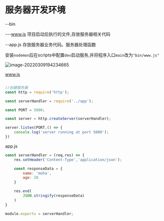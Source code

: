 # 服务器开发环境

--bin 

---www.js 项目启动后执行的文件,存放服务器相关代码

--app.js 存放服务器业务代码。服务器处理函数 



安装`nodemon`后在scripts中配置`dev`启动服务,并将程序入口`main`改为`"bin/www.js"`

![image-20220309194234665](https://gitee.com/wddzhahaha/images/raw/master/img/image-20220309194234665.png)



www.js

```js

//创建服务器
const http = require('http');

const serverHandler = require('../app');

const PORT = 5000;

const server = http.createServer(serverHandler);

server.listen(PORT,() => {
    console.log('server running at port 5000');
})
```

app.js

```js
const serverHandler = (req,res) => {
    res.setHeader('Content-Type','application/json');

    const responseData = {
        name: 'moha',
        age: 20
    }

    res.end(
        JSON.stringify(responseData)
    )
}

module.exports = serverHandler;
```

